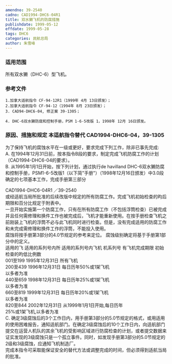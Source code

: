 ```yaml
---
amendno: 39-2540  
cadno: CAD1994-DHC6-04R1  
title: 双水獭飞机的防腐措施  
publishdate: 1999-05-12  
effdate: 1999-05-28  
tags: DHC6  
categories: 民航总局  
author: 朱雪峰  
---
```

  
### 适用范围  
所有双水獭（DHC-6）型飞机。  
  
<!--more-->  
### 参考文件  
    1.加拿大适航指令 CF-94-12R1（1999年 4月 13日颁发）；  
    2.加拿大适航指令 CF-94-12（1994年 8月 23日颁发）；  
    3. CAD94-DHC6-04, 修正案 39-1305；  
  
    4. DHC-6双水獭防腐和控制手册，PSM 1-6-5改版 1，1998年 12月 16日颁发。  
  
### 原因、措施和规定 本适航指令替代 CAD1994-DHC6-04，39-1305  
为了保持飞机的腐蚀水平在一级或更好，要求完成下列工作，除非已事先完成:  
    A. 在1994年12月31日前，按本指令B段的要求，制定完成飞机防腐工作的计划（CAD1994-DHC6-04的要求）。  
    B. 从1995年1月1日开始，按下列计划，通过执行de havilland DHC-6双水獭防腐和控制手册，PSM1-6-5改版1（以下简"手册"）（1998年12月16日颁发）中3.0段确定的七项基本工作，完成手册第三部分  
  
 CAD1994-DHC6-04R1 ／39-2540  
或经适航当局所批准的后续改版中规定的所有防腐工作。完成飞机初始检查的昀后期限和百分比规定于附表中。  
    一旦开始实施第一个防腐工作，只有在所有防腐工作（不包括浮筒检查）已被完成并且任何需修理和换件工作也被完成后，飞机才能重新使用。在按手册检查飞机之前刚装上飞机的浮筒不必与此飞机同时进行检查。但是，没有完成适用的防腐工作和未完成需修理和换件工作的浮筒，不能投入使用。  
腐蚀将按手册第3部分的4.0节规定的参考来定位。 腐蚀级别确定将基于手册第1部分中的定义。  
适用的飞 适用的系列号内所 适用的系列号内飞机 机系列号 有飞机完成期限 初始检查的昀低比例数  
001至199  1995年12月31日  所有飞机  
200至439  1996年12月31日  每日历年50%或1架飞机  
以多者为准  
440至659  1998年12月31日  每日历年25%或1架飞机  
以多者为准  
660至819  1999年12月31日  每日历年20%或1架飞机  
以多者为准  
820至844  2002年12月31日  从1999年1月1日开始,每日历年  
                               25%或1架飞机,以多者为准  
    C. 确定3级腐蚀后的3个工作日内，用手册第3部分的5.0节规定的格式，或用适用的使用困难报告，通知适航部门。在确定3级腐蚀后的10个工作日内，向适航部门提交在运营人机队的其余飞机的受影响区域进行防腐检查的计划，或者提交数据来证实发现的3级腐蚀只是一个孤立事件。同时，如发现手册第3部分的5.0节规定的2级和3级腐蚀，应通知飞机制造厂。  
    完成本指令可采取能保证安全的替代方法或调整完成的时间，但必须得到适航当局的批准。  
